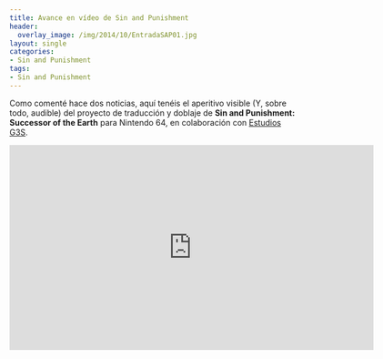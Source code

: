 ```yaml
---
title: Avance en vídeo de Sin and Punishment
header:
  overlay_image: /img/2014/10/EntradaSAP01.jpg
layout: single
categories:
- Sin and Punishment
tags:
- Sin and Punishment
---
```

Como comenté hace dos noticias, aquí tenéis el aperitivo visible (Y, sobre todo, audible) 
del proyecto de traducción y doblaje de **Sin and Punishment: Successor of the Earth** para 
Nintendo 64, en colaboración con [Estudios G3S](http://www.estudiosg3s.com).

<center><iframe width="640" height="360" src="https://www.youtube-nocookie.com/embed/IrQ-IXmQInc?rel=0" frameborder="0" allow="accelerometer; autoplay; encrypted-media; gyroscope; picture-in-picture" allowfullscreen></iframe></center>
